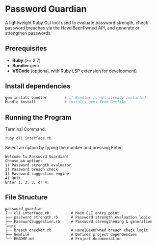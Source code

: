 # Password Guardian

A lightweight Ruby CLI tool used to evaluate password strength, check password breaches via the HaveIBeenPwned API, and generate or strengthen passwords.

## Prerequisites

* **Ruby** (>= 2.7)
* **Bundler** gem
* **VSCode** (optional, with Ruby LSP extension for development)

## Install dependencies

   ```bash
   gem install bundler        # if Bundler is not already installed
   bundle install             # installs gems from Gemfile
   ```

## Running the Program
Terminal Command:
```bash
ruby cli_interface.rb
```

Select an option by typing the number and pressing Enter.

```
Welcome to Password Guardian!
Choose an option:
1) Password strength evaluator
2) Password breach check
3) Password suggestion engine
4) Quit
Enter 1, 2, 3, or 4:
```

## File Structure

```
password_guardian
├── cli_interface.rb          # Main CLI entry point
├── password_strength.rb      # Password strength evaluation logic
├── PasswordSuggestion.rb     # Password strengthening & generation logic
├── breach_checker.rb         # HaveIBeenPwned breach check logic
├── Gemfile                   # Defines project dependencies
└── README.md                 # Project documentation
```


